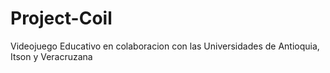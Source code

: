 # Project-Coil
 Videojuego Educativo en colaboracion con las Universidades de Antioquia,  Itson y Veracruzana

